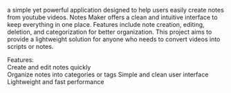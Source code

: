 a simple yet powerful application designed to help users easily create notes from youtube videos. Notes Maker offers a clean and intuitive interface to keep everything in one place. Features include note creation, editing, deletion, and categorization for better organization. This project aims to provide a lightweight solution for anyone who needs to convert videos into scripts or notes.  
   
Features:    
Create and edit notes quickly  
Organize notes into categories or tags 
Simple and clean user interface 
Lightweight and fast performance 
